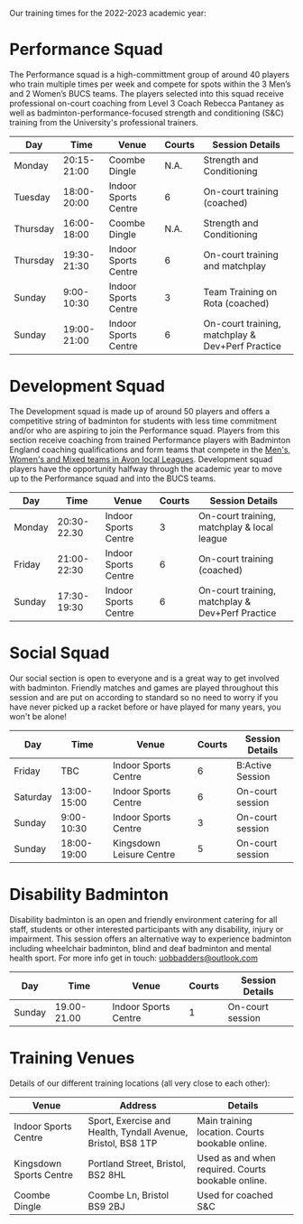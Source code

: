 Our training times for the 2022-2023 academic year:  

# Performance Squad

The Performance squad is a high-committment group of around 40 players who train multiple times per week and compete for spots within the 3 Men’s and 2 Women’s BUCS teams. The players selected into this squad receive professional on-court coaching from Level 3 Coach Rebecca Pantaney as well as badminton-performance-focused strength and conditioning (S&C) training from the University's professional trainers.

Day | Time | Venue | Courts | Session Details
--- | --- | --- | --- | ---
Monday | 20:15-21:00 | Coombe Dingle | N.A. | Strength and Conditioning 
Tuesday | 18:00-20:00 | Indoor Sports Centre | 6 | On-court training (coached)
Thursday | 16:00-18:00 | Coombe Dingle | N.A. | Strength and Conditioning
Thursday | 19:30-21:30 | Indoor Sports Centre | 6 | On-court training and matchplay
Sunday | 9:00-10:30 | Indoor Sports Centre | 3 | Team Training on Rota (coached)
Sunday | 19:00-21:00 | Indoor Sports Centre | 6 | On-court training, matchplay & Dev+Perf Practice

# Development Squad

The Development squad is made up of around 50 players and offers a competitive string of badminton for students with less time commitment and/or who are aspiring to join the Performance squad. Players from this section receive coaching from trained Performance players with Badminton England coaching qualifications and form teams that compete in the [Men's, Women's and Mixed teams in Avon local Leagues](https://www.avonba.org/). Development squad players have the opportunity halfway through the academic year to move up to the Performance squad and into the BUCS teams.

Day | Time | Venue | Courts | Session Details
--- | --- | --- | --- | ---
Monday | 20:30-22.30 | Indoor Sports Centre | 3 | On-court training, matchplay & local league
Friday | 21:00-22:30 | Indoor Sports Centre | 6 | On-court training (coached)
Sunday | 17:30-19:30 | Indoor Sports Centre | 6 | On-court training, matchplay & Dev+Perf Practice

# Social Squad

Our social section is open to everyone and is a great way to get involved with badminton. Friendly matches and games are played throughout this session and are put on according to standard so no need to worry if you have never picked up a racket before or have played for many years, you won't be alone! 

Day | Time | Venue | Courts | Session Details
--- | --- | --- | --- | ---
Friday | TBC | Indoor Sports Centre | 6 | B:Active Session
Saturday | 13:00-15:00 | Indoor Sports Centre | 6 | On-court session
Sunday | 9:00-10:30 | Indoor Sports Centre | 3 | On-court session
Sunday | 18:00-19:00 | Kingsdown Leisure Centre | 5 | On-court session

# Disability Badminton

Disability badminton is an open and friendly environment catering for all staff, students or other interested participants with any disability, injury or impairment. This session offers an alternative way to experience badminton including wheelchair badminton, blind and deaf badminton and mental health sport. For more info get in touch: [uobbadders@outlook.com](mailto://uobbadders@outlook.com)

Day | Time | Venue | Courts | Session Details
--- | --- | --- | --- | ---
Sunday | 19.00-21.00 | Indoor Sports Centre | 1 | On-court session


# Training Venues

Details of our different training locations (all very close to each other):

Venue | Address | Details
--- | --- | ---
Indoor Sports Centre | Sport, Exercise and Health, Tyndall Avenue, Bristol, BS8 1TP | Main training location. Courts bookable online.
Kingsdown Sports Centre | Portland Street, Bristol, BS2 8HL | Used as and when required. Courts bookable online.
Coombe Dingle | Coombe Ln, Bristol BS9 2BJ | Used for coached S&C

